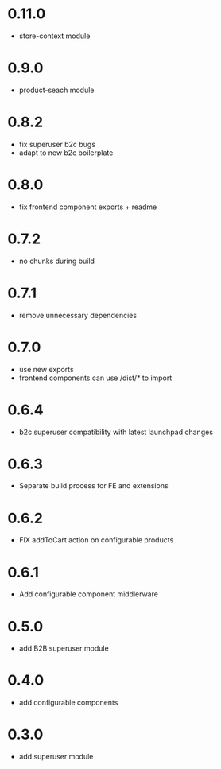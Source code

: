 # 0.11.0
- store-context module
# 0.9.0
- product-seach module
# 0.8.2
- fix superuser b2c bugs
- adapt to new b2c boilerplate
# 0.8.0
- fix frontend component exports + readme
# 0.7.2
- no chunks during build
# 0.7.1
- remove unnecessary dependencies
# 0.7.0
- use new exports
- frontend components can use /dist/* to import
# 0.6.4
- b2c superuser compatibility with latest launchpad changes
# 0.6.3
- Separate build process for FE and extensions 
# 0.6.2
- FIX addToCart action on configurable products
# 0.6.1
- Add configurable component middlerware
# 0.5.0
- add B2B superuser module
# 0.4.0
- add configurable components
# 0.3.0
- add superuser module